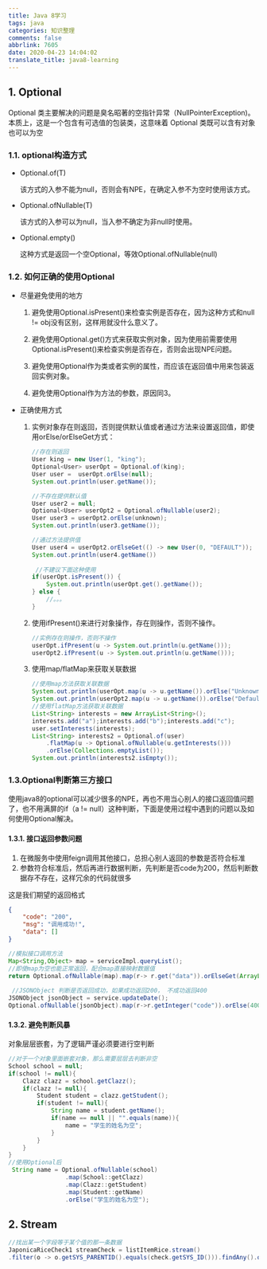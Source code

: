 ```yaml
---
title: Java 8学习
tags: java
categories: 知识整理
comments: false
abbrlink: 7605
date: 2020-04-23 14:04:02
translate_title: java8-learning
---
```


## 1. Optional
Optional 类主要解决的问题是臭名昭著的空指针异常（NullPointerException)。
本质上，这是一个包含有可选值的包装类，这意味着 Optional 类既可以含有对象也可以为空
### 1.1. optional构造方式

- Optional.of(T)

    该方式的入参不能为null，否则会有NPE，在确定入参不为空时使用该方式。

- Optional.ofNullable(T)

    该方式的入参可以为null，当入参不确定为非null时使用。

- Optional.empty()

    这种方式是返回一个空Optional，等效Optional.ofNullable(null)

### 1.2. 如何正确的使用Optional

- 尽量避免使用的地方

    1. 避免使用Optional.isPresent()来检查实例是否存在，因为这种方式和null != obj没有区别，这样用就没什么意义了。

    2. 避免使用Optional.get()方式来获取实例对象，因为使用前需要使用Optional.isPresent()来检查实例是否存在，否则会出现NPE问题。

    3. 避免使用Optional作为类或者实例的属性，而应该在返回值中用来包装返回实例对象。

    4. 避免使用Optional作为方法的参数，原因同3。

- 正确使用方式

    1. 实例对象存在则返回，否则提供默认值或者通过方法来设置返回值，即使用orElse/orElseGet方式：

        ```java
        //存在则返回
        User king = new User(1, "king");
        Optional<User> userOpt = Optional.of(king);
        User user =  userOpt.orElse(null);
        System.out.println(user.getName());
        
        //不存在提供默认值
        User user2 = null;
        Optional<User> userOpt2 = Optional.ofNullable(user2);
        User user3 = userOpt2.orElse(unknown);
        System.out.println(user3.getName());
        
        //通过方法提供值
        User user4 = userOpt2.orElseGet(() -> new User(0, "DEFAULT")); 
        System.out.println(user4.getName())
            
         //不建议下面这种使用
        if(userOpt.isPresent()) {
            System.out.println(userOpt.get().getName());
        } else {
            //。。。
        }
        ```

    2. 使用ifPresent()来进行对象操作，存在则操作，否则不操作。

        ```java
        //实例存在则操作，否则不操作
        userOpt.ifPresent(u -> System.out.println(u.getName()));
        userOpt2.ifPresent(u -> System.out.println(u.getName()));
        ```

    3. 使用map/flatMap来获取关联数据

        ```java
        //使用map方法获取关联数据
        System.out.println(userOpt.map(u -> u.getName()).orElse("Unknown"));
        System.out.println(userOpt2.map(u -> u.getName()).orElse("Default"));
        //使用flatMap方法获取关联数据
        List<String> interests = new ArrayList<String>();
        interests.add("a");interests.add("b");interests.add("c");
        user.setInterests(interests);
        List<String> interests2 = Optional.of(user)
            .flatMap(u -> Optional.ofNullable(u.getInterests()))
            .orElse(Collections.emptyList());
        System.out.println(interests2.isEmpty());
        ```

        

### 1.3.Optional判断第三方接口

使用java8的optional可以减少很多的NPE，再也不用当心别人的接口返回值问题了，也不用满屏的if（a != null）这种判断，下面是使用过程中遇到的问题以及如何使用Optional解决。

#### 1.3.1. 接口返回参数问题

1. 在微服务中使用feign调用其他接口，总担心别人返回的参数是否符合标准
2. 参数符合标准后，然后再进行数据判断，先判断是否code为200，然后判断数据存不存在，这样冗余的代码就很多

这是我们期望的返回格式

```json
{
	"code": "200",
	"msg": "调用成功!",
	"data": []
}
```

```java
//模拟接口调用方法
Map<String,Object> map = serviceImpl.queryList();
//即使map为空也能正常返回，配合map直接映射数据值
return Optional.ofNullable(map).map(r-> r.get("data")).orElseGet(ArrayList:: new)
    
 //JSONObject 判断是否返回成功，如果成功返回200， 不成功返回400   
JSONObject jsonObject = service.updateDate();
Optional.ofNullable(jsonObject).map(r->r.getInteger("code")).orElse(400)
```

#### 1.3.2. 避免判断风暴

对象层层嵌套，为了逻辑严谨必须要进行空判断

```java
//对于一个对象里面嵌套对象，那么需要层层去判断非空
School school = null;
if(school != null){
    Clazz clazz = school.getClazz();
    if(clazz != null){
        Student student = clazz.getStudent();
        if(student != null){
            String name = student.getName();
            if(name == null || "".equals(name)){
                name = "学生的姓名为空";
            }
        }
    }
}
//使用Optional后
 String name = Optional.ofNullable(school)
                .map(School::getClazz)
                .map(Clazz::getStudent)
                .map(Student::getName)
                .orElse("学生的姓名为空");
```

## 2. Stream

```java
//找出某一个字段等于某个值的那一条数据
JaponicaRiceCheck1 streamCheck = listItemRice.stream()
.filter(o -> o.getSYS_PARENTID().equals(check.getSYS_ID())).findAny().orElse(null);
```

